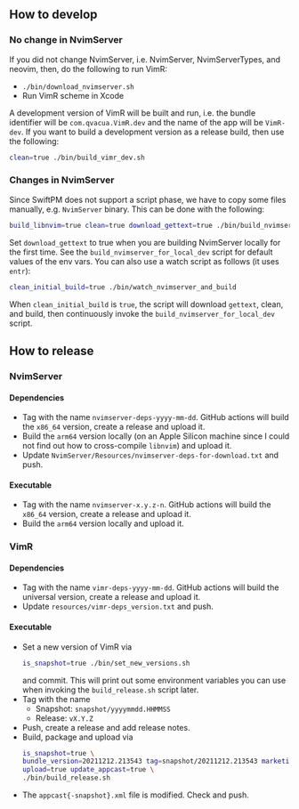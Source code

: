 ## How to develop

### No change in NvimServer

If you did not change NvimServer, i.e. NvimServer, NvimServerTypes, and neovim,
then, do the following to run VimR:

* `./bin/download_nvimserver.sh`
* Run VimR scheme in Xcode

A development version of VimR will be built and run,
i.e. the bundle identifier will be `com.qvacua.VimR.dev` and the name of the app will be `VimR-dev`.
If you want to build a development version as a release build, then use the following:

```bash
clean=true ./bin/build_vimr_dev.sh
```

### Changes in NvimServer

Since SwiftPM does not support a script phase, we have to copy some files manually,
e.g. `NvimServer` binary.
This can be done with the following:

```bash
build_libnvim=true clean=true download_gettext=true ./bin/build_nvimserver_for_local_dev.sh
```

Set `download_gettext` to true when you are building NvimServer locally for the first time.
See the `build_nvimserver_for_local_dev` script for default values of the env vars.
You can also use a watch script as follows (it uses `entr`):

```bash
clean_initial_build=true ./bin/watch_nvimserver_and_build
```

When `clean_initial_build` is `true`, the script will download `gettext`, clean, and build,
then continuously invoke the `build_nvimserver_for_local_dev` script.

## How to release

### NvimServer

#### Dependencies

* Tag with the name `nvimserver-deps-yyyy-mm-dd`. GitHub actions will build the `x86_64` version,
  create a release and upload it.
* Build the `arm64` version locally (on an Apple Silicon machine since I could not find out
  how to cross-compile `libnvim`) and upload it.
* Update `NvimServer/Resources/nvimserver-deps-for-download.txt` and push.

#### Executable

* Tag with the name `nvimserver-x.y.z-n`. GitHub actions will build the `x86_64` version,
  create a release and upload it.
* Build the `arm64` version locally and upload it.

### VimR

#### Dependencies

* Tag with the name `vimr-deps-yyyy-mm-dd`. GitHub actions will build the universal version,
  create a release and upload it.
* Update `resources/vimr-deps_version.txt` and push.

#### Executable

* Set a new version of VimR via
    ```bash
    is_snapshot=true ./bin/set_new_versions.sh
    ```
  and commit. This will print out some environment variables you can use when invoking the
  `build_release.sh` script later.
* Tag with the name
    - Snapshot: `snapshot/yyyymmdd.HHMMSS`
    - Release: `vX.Y.Z`
* Push, create a release and add release notes.
* Build, package and upload via
    ```bash
    is_snapshot=true \
    bundle_version=20211212.213543 tag=snapshot/20211212.213543 marketing_version=SNAPSHOT-20211212.213543 \
    upload=true update_appcast=true \
    ./bin/build_release.sh
    ```
* The `appcast{-snapshot}.xml` file is modified. Check and push.
  
